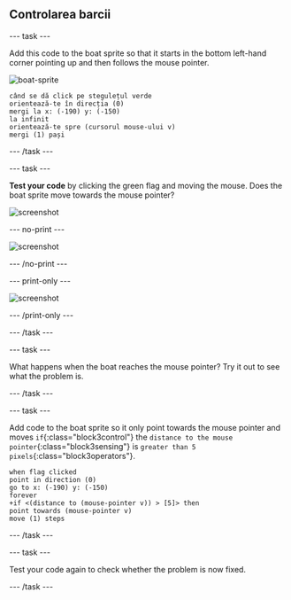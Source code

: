 ## Controlarea barcii

\--- task \---

Add this code to the boat sprite so that it starts in the bottom left-hand corner pointing up and then follows the mouse pointer.

![boat-sprite](images/boat_resize.png)

```blocks3
când se dă click pe stegulețul verde
orientează-te în direcția (0)
mergi la x: (-190) y: (-150)
la infinit
orientează-te spre (cursorul mouse-ului v)
mergi (1) pași
```

\--- /task \---

\--- task \---

**Test your code** by clicking the green flag and moving the mouse. Does the boat sprite move towards the mouse pointer?

![screenshot](images/boat-mouse.png)

\--- no-print \---

![screenshot](images/boat-pointer-test-anim.gif)

\--- /no-print \---

\--- print-only \---

![screenshot](images/boat-pointer-test-anim.png)

\--- /print-only \---

\--- /task \---

\--- task \---

What happens when the boat reaches the mouse pointer? Try it out to see what the problem is.

\--- /task \---

\--- task \---

Add code to the boat sprite so it only point towards the mouse pointer and moves `if`{:class="block3control"} the `distance to the mouse pointer`{:class="block3sensing"} is `greater than 5 pixels`{:class="block3operators"}.

```blocks3
when flag clicked
point in direction (0)
go to x: (-190) y: (-150)
forever
+if <(distance to (mouse-pointer v)) > [5]> then
point towards (mouse-pointer v)
move (1) steps
```

\--- /task \---

\--- task \---

Test your code again to check whether the problem is now fixed.

\--- /task \---